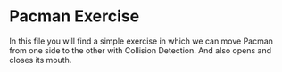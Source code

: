 <html>
<h1>Pacman Exercise </h1>
  <p>In this file you will find a simple exercise in which we can move Pacman from one side to the other with Collision Detection. And also opens and closes its mouth. </p>
  <pre>
  <code>
    <html>
    <script>
        var pos = 0;
        let pageWidth = window.innerWidth;
        const pacArray = [
            ['PacMan1.png', 'PacMan2.png'],
            ['PacMan3.png', 'PacMan4.png']
        ];
        var direction = 0;
        var focus = 0;

        function Run() {
            function Start() {
                let img = document.getElementById("PacMan");
                let imgWidth = img.width
                focus = (focus + 1) % 2;
                direction = checkPageBounds(direction, img.style.left);
                img.src = pacArray[direction][focus];
                if (direction) {
                    pos -= 20;
                    img.style.left = pos + "px";
                } else {
                    pos += 20;
                    img.style.left = pos + 'px';
                }
            // Use setTimeout to call Run every 200 millesecs
            console.log(direction);
            console.log(img.style.left +' '+ img.width);
            }
            setInterval(Start,100);
        }

        function checkPageBounds(direction, imgWidth) {
            //
            // Complete this to reverse direction on hitting page bounds
            //
            if(parseInt(imgWidth) > (pageWidth-200)){
                direction = 1;
            }
            if(parseInt(imgWidth) < 20){
                direction = 0;
            }
            return direction;
        }
    </SCRIPT>

    <body>
        <img id="PacMan" src="PacMan1.png" width='200' onclick="Run()" style="position:absolute"> </img>
    </body>  
  </code>
  </pre>
  
  <h1> Usage and Support </h1>
  <p>In order to use this code, you only need to have 4 Pacman images, two from right to left with open and closed mouth and two from left to right with open and closed mouth.</p>
  <p> The program has two functions </p>
  <ul>
    <li>Run() function: This will contain all necessarry logic to move Pacman from one side to the other.</li>
    <li>checkPageBounds() function: This function will check whether Pacman goes forward or reverse according to page width boundaries.</li>
  </ul>
  <p>For more detailed information, contact me at grojas.s@ucb.edu.bo</p>
</html>
